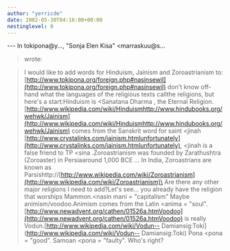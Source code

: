 ```yaml
---
author: "yerricde"
date: 2002-05-30T04:16:00+00:00
nestinglevel: 0
---
```

\---
 In tokipona@y..., "Sonja Elen Kisa" <marraskuu@s...
> wrote:

> I would like to add words for Hinduism, Jainism and Zoroastrianism to:
> [http://www.tokipona.org/foreign.php#nasinsewiI](http://www.tokipona.org/foreign.php#nasinsewiI) don't know off-hand what the languages of the religious texts callthe religions, but here's a start:Hinduism is <Sanatana Dharma
>, the Eternal Religion.[http://www.wikipedia.com/wiki/Hinduismhttp://www.hindubooks.org/wehwk/Jainism](http://www.wikipedia.com/wiki/Hinduismhttp://www.hindubooks.org/wehwk/Jainism) comes from the Sanskrit word for saint <jinah
>[http://www.crystalinks.com/jainism.htmlunfortunately](http://www.crystalinks.com/jainism.htmlunfortunately), <jinah
> is a false friend to TP <sina
>.Zoroastrianism was founded by Zarathushtra (Zoroaster) in Persiaaround 1,000 BCE ... In India, Zoroastrians are known as Parsishttp://[http://www.wikipedia.com/wiki/Zoroastrianism](http://www.wikipedia.com/wiki/Zoroastrianism)\
> Are there any other major religions I need to add?Let's see... you already have the religion that worships Mammon.<nasin mani
> = "capitalism"
> Maybe animism/voodoo.Animism comes from the Latin <anima
> = "soul".[http://www.newadvent.org/cathen/01526a.htmVoodoo](http://www.newadvent.org/cathen/01526a.htmVoodoo) is really Vodun.[http://www.wikipedia.com/wiki/Vodun--
Damiansig:Toki](http://www.wikipedia.com/wiki/Vodun--
Damiansig:Toki) Pona <pona
> = "good". Samoan <pona
> = "faulty". Who's right?